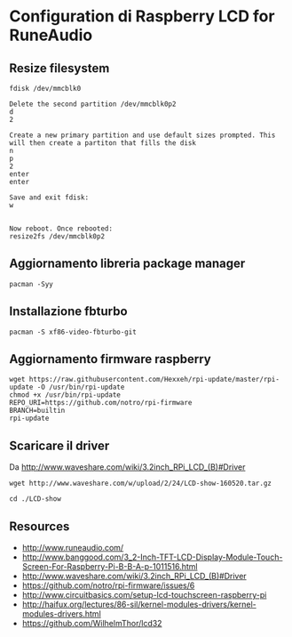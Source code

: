
Configuration di Raspberry LCD for RuneAudio
===

Resize filesystem
---
```
fdisk /dev/mmcblk0

Delete the second partition /dev/mmcblk0p2
d
2

Create a new primary partition and use default sizes prompted. This will then create a partiton that fills the disk
n
p
2
enter
enter

Save and exit fdisk:
w


Now reboot. Once rebooted: 
resize2fs /dev/mmcblk0p2
````

Aggiornamento libreria package manager
---
```
pacman -Syy 
````

Installazione fbturbo
---
```
pacman -S xf86-video-fbturbo-git
```

Aggiornamento firmware raspberry
---
```
wget https://raw.githubusercontent.com/Hexxeh/rpi-update/master/rpi-update -O /usr/bin/rpi-update
chmod +x /usr/bin/rpi-update
REPO_URI=https://github.com/notro/rpi-firmware 
BRANCH=builtin
rpi-update
````

Scaricare il driver
---
Da http://www.waveshare.com/wiki/3.2inch_RPi_LCD_(B)#Driver
```
wget http://www.waveshare.com/w/upload/2/24/LCD-show-160520.tar.gz

cd ./LCD-show
```

Resources
---
* http://www.runeaudio.com/
* http://www.banggood.com/3_2-Inch-TFT-LCD-Display-Module-Touch-Screen-For-Raspberry-Pi-B-B-A-p-1011516.html
* http://www.waveshare.com/wiki/3.2inch_RPi_LCD_(B)#Driver
* https://github.com/notro/rpi-firmware/issues/6
* http://www.circuitbasics.com/setup-lcd-touchscreen-raspberry-pi
* http://haifux.org/lectures/86-sil/kernel-modules-drivers/kernel-modules-drivers.html
* https://github.com/WilhelmThor/lcd32
